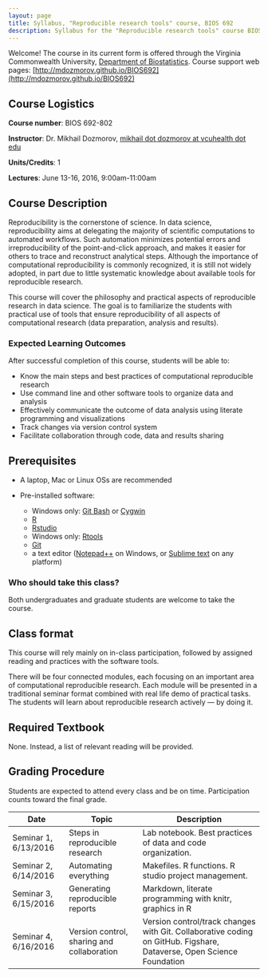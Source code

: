 ```yaml
---
layout: page
title: Syllabus, "Reproducible research tools" course, BIOS 692
description: Syllabus for the "Reproducible research tools" course BIOS 692
---
```


Welcome! The course in its current form is offered through the Virginia Commonwealth University, [Department of Biostatistics](http://www.biostatistics.vcu.edu/). Course support web pages: [http://mdozmorov.github.io/BIOS692](http://mdozmorov.github.io/BIOS692)

## Course Logistics

**Course number**: BIOS 692-802

**Instructor**: Dr. Mikhail Dozmorov, [mikhail dot dozmorov at vcuhealth dot edu](mikhail.dozmorov@vcuhealth.edu)

**Units/Credits**: 1

**Lectures**: June 13-16, 2016, 9:00am-11:00am

## Course Description

Reproducibility is the cornerstone of science. In data science, reproducibility aims at delegating the majority of scientific computations to automated workflows. Such automation minimizes potential errors and irreproducibility of the point-and-click approach, and makes it easier for others to trace and reconstruct analytical steps. Although the importance of computational reproducibility is commonly recognized, it is still not widely adopted, in part due to little systematic knowledge about available tools for reproducible research.

This course will cover the philosophy and practical aspects of reproducible research in data science. The goal is to familiarize the students with practical use of tools that ensure reproducibility of all aspects of computational research (data preparation, analysis and results).

### Expected Learning Outcomes

After successful completion of this course, students will be able to:

- Know the main steps and best practices of computational reproducible research
- Use command line and other software tools to organize data and analysis 
- Effectively communicate the outcome of data analysis using literate programming and visualizations
- Track changes via version control system
- Facilitate collaboration through code, data and results sharing 

## Prerequisites

- A laptop, Mac or Linux OSs are recommended
- Pre-installed software:

	- Windows only: [Git Bash](https://git-for-windows.github.io/ 
	) or [Cygwin](http://www.cygwin.com/
	)
	- [R](https://www.r-project.org/)
	- [Rstudio](https://www.rstudio.com/)
	- Windows only: [Rtools](https://cran.r-project.org/bin/windows/Rtools/)
	- [Git](https://git-scm.com/downloads)
	- a text editor ([Notepad++](https://notepad-plus-plus.org/) on Windows, or [Sublime text](https://www.sublimetext.com/) on any platform)

### Who should take this class?

Both undergraduates and graduate students are welcome to take the course.

## Class format

This course will rely mainly on in-class participation, followed by assigned reading and practices with the software tools.

There will be four connected modules, each focusing on an important area of computational reproducible research. Each module will be presented in a traditional seminar format combined with real life demo of practical tasks.  The students will learn about reproducible research actively — by doing it. 

## Required Textbook

None. Instead, a list of relevant reading will be provided.

## Grading Procedure

Students are expected to attend every class and be on time.  Participation counts toward the final grade.

| Date                 | Topic                                            | Description                                                                                                          |
|----------------------|--------------------------------------------------|----------------------------------------------------------------------------------------------------------------------|
| Seminar 1, 6/13/2016 | Steps in reproducible research                   | Lab notebook. Best practices of data and code organization.                                                          |
| Seminar 2, 6/14/2016 | Automating everything                            | Makefiles. R functions. R studio project management.                                                                 |
| Seminar 3, 6/15/2016 | Generating reproducible reports                  | Markdown, literate programming with knitr, graphics in R                                                             |
| Seminar 4, 6/16/2016 | Version control, sharing and collaboration       | Version control/track changes with Git. Collaborative coding on GitHub. Figshare, Dataverse, Open Science Foundation |
